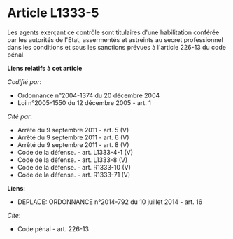 # Article L1333-5

Les agents exerçant ce contrôle sont titulaires d'une habilitation conférée par les autorités de l'Etat, assermentés et
astreints au secret professionnel dans les conditions et sous les sanctions prévues à l'article 226-13 du code pénal.

**Liens relatifs à cet article**

_Codifié par_:

  - Ordonnance n°2004-1374 du 20 décembre 2004
  - Loi n°2005-1550 du 12 décembre 2005 - art. 1

_Cité par_:

  - Arrêté du 9 septembre 2011 - art. 5 (V)
  - Arrêté du 9 septembre 2011 - art. 6 (V)
  - Arrêté du 9 septembre 2011 - art. 8 (V)
  - Code de la défense. - art. L1333-4-1 (V)
  - Code de la défense. - art. L1333-8 (V)
  - Code de la défense. - art. R1333-10 (V)
  - Code de la défense. - art. R1333-71 (V)

**Liens**:

  - DEPLACE: ORDONNANCE n°2014-792 du 10 juillet 2014 - art. 16

_Cite_:

  - Code pénal - art. 226-13

